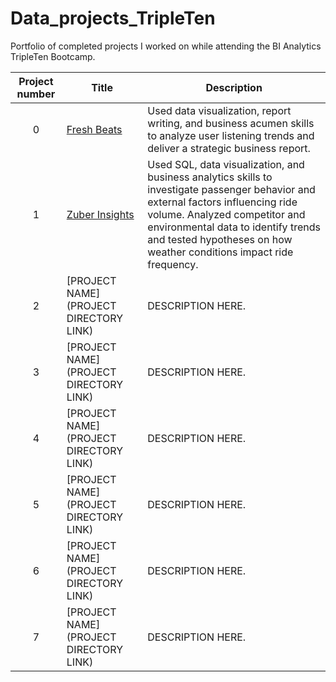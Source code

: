 # Data_projects_TripleTen

Portfolio of completed projects I worked on while attending the BI Analytics TripleTen Bootcamp.

| Project number | Title | Description |
| :-----------: | ----------- |----------- |
| 0 | [Fresh Beats](https://github.com/allact/Data_projects_TripleTen/tree/main/Fresh%20Beats) | Used data visualization, report writing, and business acumen skills to analyze user listening trends and deliver a strategic business report. |
| 1 | [Zuber Insights](https://github.com/allact/Data_projects_TripleTen/tree/main/Zuber%20Insights) | Used SQL, data visualization, and business analytics skills to investigate passenger behavior and external factors influencing ride volume. Analyzed competitor and environmental data to identify trends and tested hypotheses on how weather conditions impact ride frequency. |
| 2 | [PROJECT NAME](PROJECT DIRECTORY LINK) | DESCRIPTION HERE. |
| 3 | [PROJECT NAME](PROJECT DIRECTORY LINK) | DESCRIPTION HERE. |
| 4 | [PROJECT NAME](PROJECT DIRECTORY LINK) | DESCRIPTION HERE. |
| 5 | [PROJECT NAME](PROJECT DIRECTORY LINK) | DESCRIPTION HERE. |
| 6 | [PROJECT NAME](PROJECT DIRECTORY LINK) | DESCRIPTION HERE. |
| 7 | [PROJECT NAME](PROJECT DIRECTORY LINK) | DESCRIPTION HERE. |
<!--
| 8 | [PROJECT NAME](PROJECT DIRECTORY LINK) | DESCRIPTION HERE. |
| 9 | [PROJECT NAME](PROJECT DIRECTORY LINK) | DESCRIPTION HERE. |
| 10| [PROJECT NAME](PROJECT DIRECTORY LINK) | DESCRIPTION HERE. |
-->
